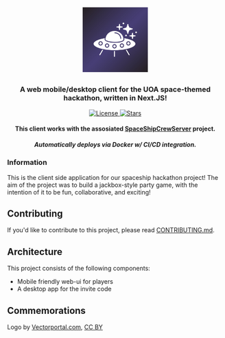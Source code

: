 
<div align="center">
    <h1>
        <img width="30%" src="LogoBanner.jpg?raw=true" style="align="center">
        <br>
    </h1>
    <h3>A web mobile/desktop client for the UOA space-themed hackathon, written in Next.JS!</h3>
    <p>
        <a href="https://github.com/ExceptionHandlersUOA/SpaceshipCrewGameNew/blob/master/LICENSE.md">
            <img alt="License" src="https://img.shields.io/github/license/exceptionhandlersuoa/spaceshipcrewgamenew?label=License&style=for-the-badge">
        </a>
        <a href="https://github.com/ExceptionHandlersUOA/SpaceshipCrewGameNew">
            <img alt="Stars" src="https://img.shields.io/github/stars/exceptionhandlersuoa/spaceshipcrewgamenew?color=gold&style=for-the-badge">
        </a>
    </p>
    <h4>This client works with the assosiated <a href="https://github.com/ExceptionHandlersUOA/SpaceShipCrewServer">SpaceShipCrewServer</a> project.</h4>
    <h5>Automatically deploys via Docker w/ CI/CD integration.</h4>
</div>

### Information

This is the client side application for our spaceship hackathon project! The aim of the project was to build a jackbox-style party game, with the intention of it to be fun, collaborative, and exciting!

## Contributing

If you'd like to contribute to this project, please read [CONTRIBUTING.md](CONTRIBUTING.md).

## Architecture

This project consists of the following components:

* Mobile friendly web-ui for players
* A desktop app for the invite code

## Commemorations

Logo by <a href=" https://www.vectorportal.com" >Vectorportal.com</a>,  <a class="external text" href="https://creativecommons.org/licenses/by/4.0/" >CC BY</a>
